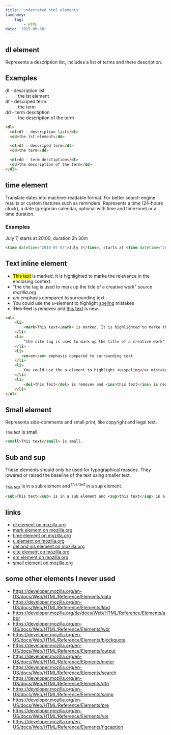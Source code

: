 ```yaml
---
title: 'underrated html elements'
taxonomy:
    tag:
        - HTML
date: '2025-06-30'
---
```


## dl element

Represents a description list, includes a list of terms and there description.

## Examples

<dl>
  <dt>dl - description list</dt>
  <dd>the lst element</dd>

  <dt>dt - descriped term</dt>
  <dd>the term</dd>

  <dt>dd - term desctiption</dt>
  <dd>the description of the term</dd>
</dl>

```html
<dl>
  <dt>dl - description list</dt>
  <dd>the lst element</dd>

  <dt>dt - descriped term</dt>
  <dd>the term</dd>

  <dt>dd - term desctiption</dt>
  <dd>the description of the term</dd>
</dl>
```


## time element

Translate dates into machine-readable format. For better search engine results or custom features such as reminders.
Represents a time (24-houre clock), a date (gregorian calendar, optional with time and timezone) or a time duration.

### Examples

<time datetime="2018-07-07">July 7</time>, starts at <time datetime="20:00">20:00</time>, duration <time datetime="PT2H30M">2h 30m</time>

```html
<time datetime="2018-07-07">July 7</time>, starts at <time datetime="20:00">20:00</time>, duration <time datetime="PT2H30M">2h 30m</time>
```

##  Text inline element

<ul>
    <li>
        <mark>This text</mark> is marked. It is highlighted to marke the relevance in the enclosing context.
    </li>
    <li>
        "the cite tag is used to mark up the title of a creative work" source <cite>mozilla.org</cite>
    </li>
    <li>
       <em>em</em> emphasis compared to surrounding text
    </li>
    <li>
        You could use the u-element to highlight <u>speling</u> mistakes<u></u>
    </li>
    <li>
        <del>This Text</del> is removev and <ins>this text</ins> is new.
    </li>
</ul>

```html
<ul>
    <li>
        <mark>This text</mark> is marked. It is highlighted to marke the relevance in the enclosing context.
    </li>
    <li>
        "the cite tag is used to mark up the title of a creative work" source <cite>mozilla.org</cite>
    </li>
    <li>
       <em>em</em> emphasis compared to surrounding text
    </li>
    <li>
        You could use the u-element to highlight <u>speling</u> mistakes<u></u>
    </li>
    <li>
        <del>This Text</del> is removev and <ins>this text</ins> is new.
    </li>
</ul>
```

## Small element

Represents side-comments and small print, like copyright and legal text.

<small>This text</small> is small.

```html
<small>This text</small> is small.
```

## Sub and sup

These elements should only be used for typographical reasons.
They lowered or raised the baseline of the text using smaller text.

<sub>This text</sub> is in a sub element and <sup>this text</sup> in a sup element.

```html
<sub>This text</sub> is in a sub element and <sup>this text</sup> in a sup element.
```


## links

- [dl element on mozilla.org](https://developer.mozilla.org/en-US/docs/Web/HTML/Reference/Elements/dl)
- [mark element on mozilla.org](https://developer.mozilla.org/en-US/docs/Web/HTML/Reference/Elements/mark)
- [time element on mozilla.org](https://developer.mozilla.org/en-US/docs/Web/HTML/Reference/Elements/time)
- [u element on mozilla.org](https://developer.mozilla.org/en-US/docs/Web/HTML/Reference/Elements/u)
- [del and ins element on mozilla.org](https://developer.mozilla.org/en-US/docs/Web/HTML/Reference/Elements/del)
- [cite element on mozilla.org](https://developer.mozilla.org/en-US/docs/Web/HTML/Reference/Elements/cite)
- [em element on mozilla.org](https://developer.mozilla.org/en-US/docs/Web/HTML/Reference/Elements/em)
- [small element on mozilla.org](https://developer.mozilla.org/en-US/docs/Web/HTML/Reference/Elements/small)

## some other elements I never used


- https://developer.mozilla.org/en-US/docs/Web/HTML/Reference/Elements/data
- https://developer.mozilla.org/en-US/docs/Web/HTML/Reference/Elements/kbd
- https://developer.mozilla.org/de/docs/Web/HTML/Reference/Elements/abbr
- https://developer.mozilla.org/en-US/docs/Web/HTML/Reference/Elements/wbr
- https://developer.mozilla.org/en-US/docs/Web/HTML/Reference/Elements/blockquote
- https://developer.mozilla.org/en-US/docs/Web/HTML/Reference/Elements/output
- https://developer.mozilla.org/en-US/docs/Web/HTML/Reference/Elements/meter
- https://developer.mozilla.org/en-US/docs/Web/HTML/Reference/Elements/search
- https://developer.mozilla.org/en-US/docs/Web/HTML/Reference/Elements/dfn
- https://developer.mozilla.org/en-US/docs/Web/HTML/Reference/Elements/samp
- https://developer.mozilla.org/en-US/docs/Web/HTML/Reference/Elements/pre
- https://developer.mozilla.org/en-US/docs/Web/HTML/Reference/Elements/var
- https://developer.mozilla.org/en-US/docs/Web/HTML/Reference/Elements/figcaption
